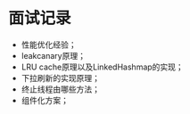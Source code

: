 
# 面试记录
- 性能优化经验；
- leakcanary原理；
- LRU cache原理以及LinkedHashmap的实现；
- 下拉刷新的实现原理；
- 终止线程由哪些方法； 
- 组件化方案；